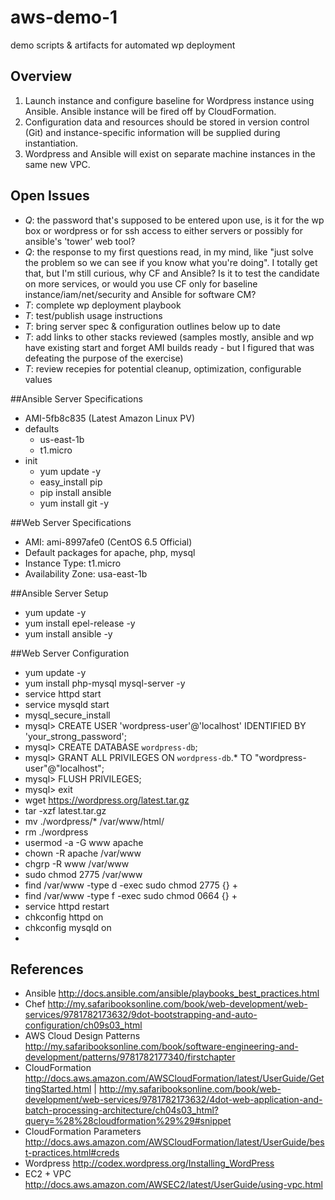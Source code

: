 # aws-demo-1
demo scripts &amp; artifacts for automated wp deployment

## Overview
1. Launch instance and configure baseline for Wordpress instance using Ansible. Ansible instance will be fired off by CloudFormation.
2. Configuration data and resources should be stored in version control (Git) and instance-specific information will be supplied during instantiation.
3. Wordpress and Ansible will exist on separate machine instances in the same new VPC.

## Open Issues
* *Q*: the password that's supposed to be entered upon use, is it for the wp box or wordpress or for ssh access to either servers or possibly for ansible's 'tower' web tool?
* *Q*: the response to my first questions read, in my mind, like "just solve the problem so we can see if you know what you're doing". I totally get that, but I'm still curious, why CF and Ansible? Is it to test the candidate on more services, or would you use CF only for baseline instance/iam/net/security and Ansible for software CM?
* *T*: complete wp deployment playbook
* *T*: test/publish usage instructions
* *T*: bring server spec & configuration outlines below up to date
* *T*: add links to other stacks reviewed (samples mostly, ansible and wp have existing start and forget AMI builds ready - but I figured that was defeating the purpose of the exercise)
* *T*: review recepies for potential cleanup, optimization, configurable values

##Ansible Server Specifications
* AMI-5fb8c835 (Latest Amazon Linux PV)
* defaults
  * us-east-1b
  * t1.micro
* init
  * yum update -y
  * easy_install pip
  * pip install ansible
  * yum install git -y

##Web Server Specifications
* AMI: ami-8997afe0 (CentOS 6.5 Official)
* Default packages for apache, php, mysql
* Instance Type: t1.micro
* Availability Zone: usa-east-1b

##Ansible Server Setup
* yum update -y
* yum install epel-release -y
* yum install ansible -y

##Web Server Configuration
* yum update -y
* yum install php-mysql mysql-server -y
* service httpd start
* service mysqld start
* mysql_secure_install
* mysql> CREATE USER 'wordpress-user'@'localhost' IDENTIFIED BY 'your_strong_password';
* mysql> CREATE DATABASE `wordpress-db`;
* mysql> GRANT ALL PRIVILEGES ON `wordpress-db`.* TO "wordpress-user"@"localhost";
* mysql> FLUSH PRIVILEGES;
* mysql> exit
* wget https://wordpress.org/latest.tar.gz
* tar -xzf latest.tar.gz
* mv ./wordpress/* /var/www/html/
* rm ./wordpress
* usermod -a -G www apache
* chown -R apache /var/www
* chgrp -R www /var/www
* sudo chmod 2775 /var/www
* find /var/www -type d -exec sudo chmod 2775 {} +
* find /var/www -type f -exec sudo chmod 0664 {} +
* service httpd restart
* chkconfig httpd on
* chkconfig mysqld on
* 

## References
* Ansible http://docs.ansible.com/ansible/playbooks_best_practices.html
* Chef http://my.safaribooksonline.com/book/web-development/web-services/9781782173632/9dot-bootstrapping-and-auto-configuration/ch09s03_html
* AWS Cloud Design Patterns  http://my.safaribooksonline.com/book/software-engineering-and-development/patterns/9781782177340/firstchapter
* CloudFormation http://docs.aws.amazon.com/AWSCloudFormation/latest/UserGuide/GettingStarted.html | http://my.safaribooksonline.com/book/web-development/web-services/9781782173632/4dot-web-application-and-batch-processing-architecture/ch04s03_html?query=%28%28cloudformation%29%29#snippet
* CloudFormation Parameters http://docs.aws.amazon.com/AWSCloudFormation/latest/UserGuide/best-practices.html#creds
* Wordpress http://codex.wordpress.org/Installing_WordPress
* EC2 + VPC http://docs.aws.amazon.com/AWSEC2/latest/UserGuide/using-vpc.html
